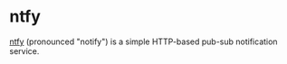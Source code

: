 # ntfy

[ntfy](https://ntfy.sh/) (pronounced "notify") is a simple HTTP-based pub-sub notification service.
